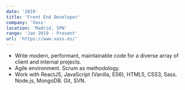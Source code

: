 ```yaml
---
date: '2019'
title: 'Front End Developer'
company: 'Vass'
location: 'Madrid, SPN'
range: 'Jan 2019 - Present'
url: 'https://www.vass.es/'
---
```


- Write modern, performant, maintainable code for a diverse array of client and internal projects.
- Agile environment. Scrum as methodology.
- Work with ReactJS, JavaScript (Vanilla, ES6), HTML5, CSS3, Sass. Node.js, MongoDB. Git, SVN.
